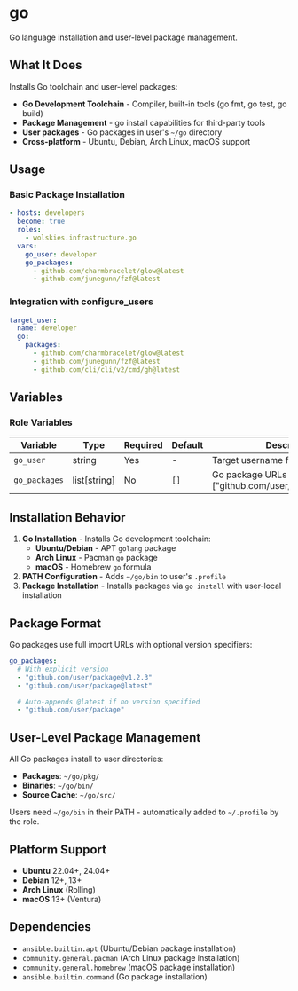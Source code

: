 # go

Go language installation and user-level package management.

## What It Does

Installs Go toolchain and user-level packages:
- **Go Development Toolchain** - Compiler, built-in tools (go fmt, go test, go build)
- **Package Management** - go install capabilities for third-party tools
- **User packages** - Go packages in user's `~/go` directory
- **Cross-platform** - Ubuntu, Debian, Arch Linux, macOS support

## Usage

### Basic Package Installation
```yaml
- hosts: developers
  become: true
  roles:
    - wolskies.infrastructure.go
  vars:
    go_user: developer
    go_packages:
      - github.com/charmbracelet/glow@latest
      - github.com/junegunn/fzf@latest
```

### Integration with configure_users
```yaml
target_user:
  name: developer
  go:
    packages:
      - github.com/charmbracelet/glow@latest
      - github.com/junegunn/fzf@latest
      - github.com/cli/cli/v2/cmd/gh@latest
```

## Variables

### Role Variables
| Variable      | Type         | Required | Default | Description                                                           |
| ------------- | ------------ | -------- | ------- | --------------------------------------------------------------------- |
| `go_user`     | string       | Yes      | -       | Target username for Go installation                                   |
| `go_packages` | list[string] | No       | `[]`    | Go package URLs to install (e.g., ["github.com/user/package@latest"]) |

## Installation Behavior

1. **Go Installation** - Installs Go development toolchain:
   - **Ubuntu/Debian** - APT `golang` package
   - **Arch Linux** - Pacman `go` package
   - **macOS** - Homebrew `go` formula
2. **PATH Configuration** - Adds `~/go/bin` to user's `.profile`
3. **Package Installation** - Installs packages via `go install` with user-local installation

## Package Format

Go packages use full import URLs with optional version specifiers:
```yaml
go_packages:
  # With explicit version
  - "github.com/user/package@v1.2.3"
  - "github.com/user/package@latest"

  # Auto-appends @latest if no version specified
  - "github.com/user/package"
```

## User-Level Package Management

All Go packages install to user directories:
- **Packages**: `~/go/pkg/`
- **Binaries**: `~/go/bin/`
- **Source Cache**: `~/go/src/`

Users need `~/go/bin` in their PATH - automatically added to `~/.profile` by the role.

## Platform Support

- **Ubuntu** 22.04+, 24.04+
- **Debian** 12+, 13+
- **Arch Linux** (Rolling)
- **macOS** 13+ (Ventura)

## Dependencies

- `ansible.builtin.apt` (Ubuntu/Debian package installation)
- `community.general.pacman` (Arch Linux package installation)
- `community.general.homebrew` (macOS package installation)
- `ansible.builtin.command` (Go package installation)
